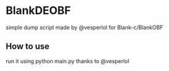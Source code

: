 # BlankDEOBF
simple dump script made by @vesperlol for Blank-c/BlankOBF

## How to use
run it using python main.py
thanks to @vesperlol

